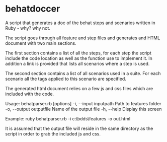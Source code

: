 behatdoccer
===========

A script that generates a doc of the behat steps and scenarios written in Ruby - why? why not.

The script goes through all feature and step files and generates and HTML document with two main sections.

The first section contains a list of all the steps, for each step the script include the code location as well as the function use to implement it. In addition a link is provided that lists all scenarios where a step is used.

The second section contains a list of all scenarios used in a suite. For each scenario all the tags applied to this scenario are specified.

The generated html document relies on a few js and css files which are included with the code.

Usage: behatparser.rb [options]
    -i, --input inputpath            Path to features folder
    -o, --output outputfile          Name of the output file
    -h, --help                       Display this screen
	
Example: ruby behatparser.rb -i c:\bdds\features -o out.html
	
It is assumed that the output file will reside in the same directory as the script in order to grab the included js and css.